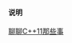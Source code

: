 #### 说明
[聊聊C++11那些事](https://www.bilibili.com/video/av7701532/?p=12&vd_source=8bd7b24b38e3e12c558d839b352b32f4)
